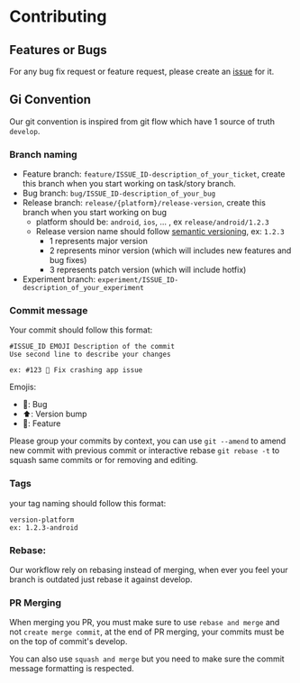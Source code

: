 # Contributing

## Features or Bugs

For any bug fix request or feature request, please create
an [issue](https://github.com/smellouk/kamper/issues/new) for it.

## Gi Convention

Our git convention is inspired from git flow which have 1 source of truth `develop`.

### Branch naming

* Feature branch: `feature/ISSUE_ID-description_of_your_ticket`, create this branch when you start
  working on task/story branch.
* Bug branch: `bug/ISSUE_ID-description_of_your_bug`
* Release branch: `release/{platform}/release-version`, create this branch when you start working on
  bug
    * platform should be: `android`, `ios`, ... , ex `release/android/1.2.3`
    * Release version name should follow [semantic versioning](https://semver.org/), ex: `1.2.3`
        * 1 represents major version
        * 2 represents minor version (which will includes new features and bug fixes)
        * 3 represents patch version (which will include hotfix)
* Experiment branch: `experiment/ISSUE_ID-description_of_your_experiment`

### Commit message

Your commit should follow this format:

```
#ISSUE_ID EMOJI Description of the commit
Use second line to describe your changes

ex: #123 🐛 Fix crashing app issue
```

Emojis:

- 🐛: Bug
- ⬆️: Version bump
- 🌟: Feature

Please group your commits by context, you can use `git --amend` to amend new commit with previous
commit or interactive rebase `git rebase -t` to squash same commits or for removing and editing.

### Tags

your tag naming should follow this format:

```
version-platform
ex: 1.2.3-android
```

### Rebase:

Our workflow rely on rebasing instead of merging, when ever you feel your branch is outdated just
rebase it against develop.

### PR Merging

When merging you PR, you must make sure to use `rebase and merge` and not `create merge commit`, at
the end of PR merging, your commits must be on the top of commit's develop.

You can also use `squash and merge` but you need to make sure the commit message formatting is
respected. 